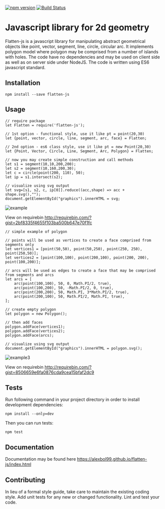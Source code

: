 [![npm version](https://badge.fury.io/js/flatten-js.svg)](https://badge.fury.io/js/flatten-js)
[![Build Status](https://travis-ci.org/alexbol99/flatten-js.svg?branch=master)](https://travis-ci.org/alexbol99/flatten-js)

# Javascript library for 2d geometry

Flatten-js is a javascript library for manipulating abstract geometrical objects like point, vector, segment, line,
circle, circular arc. It implements polygon model where polygon may be comprised from a number of islands with holes.
The code have no dependencies and may be used on client side as well as on server side under NodeJS.
The code is written using ES6 javascript standard.

## Installation

    npm install --save flatten-js

## Usage

    // require package
    let Flatten = require('flatten-js');

    // 1st option - functional style, use it like pt = point(20,30)
    let {point, vector, circle, line, segment, arc, face} = Flatten;

    // 2nd option - es6 class style, use it like pt = new Point(20,30)
    let {Point, Vector, Circle, Line, Segment, Arc, Polygon} = Flatten;

    // now you may create simple construction and call methods
    let s1 = segment(10,10,200,200);
    let s2 = segment(10,160,200,30);
    let c = circle(point(200, 110), 50);
    let ip = s1.intersect(s2);

    // visualize using svg output
    let svg=[s1, s2, c, ip[0]].reduce((acc,shape) => acc + shape.svg(),"");
    document.getElementById("graphics").innerHTML = svg;
    
![example](https://cloud.githubusercontent.com/assets/6965440/24111445/1310ceb4-0d9f-11e7-9775-2868ec5c4f21.png)
  
View on requirebin http://requirebin.com/?gist=2bf8335f4655f103ba500b647e70f1fc

    // simple example of polygon

    // points will be used as vertices to create a face comprised from segments only
    let vertices1 = [point(50,50), point(50,250), point(250, 250), point(250,50)];
    let vertices2 = [point(100,100), point(200,100), point(200, 200), point(100,200)];

    // arcs will be used as edges to create a face that may be comprised from segments and arcs
    let arcs = [
        arc(point(100,100), 50, 0, Math.PI/2, true),
        arc(point(100,200), 50, -Math.PI/2, 0, true),
        arc(point(200,200), 50, Math.PI, 3*Math.PI/2, true),
        arc(point(200,100), 50, Math.PI/2, Math.PI, true),
    ];

    // create empty polygon
    let polygon = new Polygon();

    // then add faces
    polygon.addFace(vertices1);
    polygon.addFace(vertices2);
    polygon.addFace(arcs);

    // visualize using svg output
    document.getElementById("graphics").innerHTML = polygon.svg();

![example3](https://cloud.githubusercontent.com/assets/6965440/24312130/3c56c9da-10e8-11e7-9461-3406525e0473.png)

View on requirebin http://requirebin.com/?gist=8506659e6fa0876cda9cea15bfaf2dc9

## Tests

Run following command in your project directory in order to install development dependencies:
    
    npm install --only=dev
    
Then you can run tests:
    
    npm test

## Documentation

Documentation may be found here https://alexbol99.github.io/flatten-js/index.html

## Contributing

In lieu of a formal style guide, take care to maintain the existing coding style. Add unit tests for any new or changed functionality. Lint and test your code.
